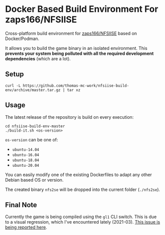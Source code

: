 # Docker Based Build Environment For zaps166/NFSIISE

Cross-platform build environment for [zaps166/NFSIISE](https://github.com/zaps166/NFSIISE) based on Docker/Podman.

It allows you to build the game binary in an isolated environment. This **prevents your system being polluted with all the required development dependencies** (which are a lot).

## Setup

    curl -L https://github.com/thomas-mc-work/nfsiise-build-env/archive/master.tar.gz | tar xz

## Usage

The latest release of the repository is build on every execution:

    cd nfsiise-build-env-master
    ./build-it.sh <os-version>

`os-version` can be one of:

- `ubuntu-14.04`
- `ubuntu-16.04`
- `ubuntu-18.04`
- `ubuntu-20.04`

You can easily modify one of the existing Dockerfiles to adapt any other Debian based OS or version.

The created binary `nfs2se` will be dropped into the current folder (`./nfs2se`).

## Final Note

Currently the game is being compiled using the `gl1` CLI switch. This is due to a visual regression, which I've encountered lately (2021-03). [This issue is being reported here](https://github.com/zaps166/NFSIISE/issues/68).